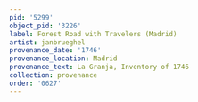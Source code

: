 ```yaml
---
pid: '5299'
object_pid: '3226'
label: Forest Road with Travelers (Madrid)
artist: janbrueghel
provenance_date: '1746'
provenance_location: Madrid
provenance_text: La Granja, Inventory of 1746
collection: provenance
order: '0627'
---
```

